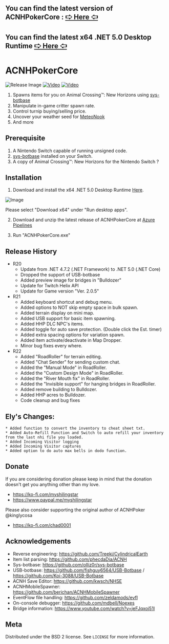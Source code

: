 ## You can find the latest version of ACNHPokerCore : [🢧 Here 🢦](https://myshilingstar.github.io/GetAzure/)
## You can find the latest x64 .NET 5.0 Desktop Runtime [🢧 Here 🢦](https://dotnet.microsoft.com/en-us/download/dotnet/thank-you/runtime-desktop-5.0.17-windows-x64-installer/)

# ACNHPokerCore
![Release Image](https://user-images.githubusercontent.com/816502/189231022-02bfa2d8-1857-4b88-8edd-4a26a86a1c65.png)
[![Video](https://img.youtube.com/vi/6RGZbiKzACg/maxresdefault.jpg)](https://youtu.be/6RGZbiKzACg)
[![Video](https://img.youtube.com/vi/BPZ7Z1LlU94/maxresdefault.jpg)](https://youtu.be/BPZ7Z1LlU94)

   1. Spawns items for you on  Animal Crossing™: New Horizons using [sys-botbase](https://github.com/olliz0r/sys-botbase)
   2. Manipulate in-game critter spawn rate.
   3. Control turnip buying/selling price.
   4. Uncover your weather seed for [MeteoNook](https://wuffs.org/acnh/weather/)
   5. And more

## Prerequisite

   1. A Nintendo Switch capable of running unsigned code.
   2. [sys-botbase](https://github.com/olliz0r/sys-botbase) installed on your Switch.
   3. A copy of Animal Crossing™: New Horizons for the Nintendo Switch ?

## Installation

   1. Download and install the x64 .NET 5.0 Desktop Runtime [Here](https://dotnet.microsoft.com/en-us/download/dotnet/5.0/runtime). 

   ![Image](https://i.ibb.co/ZSbmjqg/runtime.png)
   
   Please select "Download x64" under "Run desktop apps".

   2. Download and unzip the latest release of ACNHPokerCore at [Azure Pipelines](https://berichan.github.io/GetNHSE/?org=MyShiLingStar&proj=ACNHPokerCore&projurl=https://github.com/MyShiLingStar/ACNHPokerCore)

   3. Run "ACNHPokerCore.exe"

## Release History

* R20
    * Update from .NET 4.7.2 (.NET Framework) to .NET 5.0 (.NET Core)
    * Dropped the support of USB-botbase
    * Added preview image for bridges in "Bulldozer"
	* Update for Twitch Helix API
	* Update for Game version "Ver. 2.0.5"
* R21
    * Added keyboard shortcut and debug menu.
    * Added options to NOT skip empty space in bulk spawn.
    * Added terrain display on mini map.
    * Added USB support for basic item spawning.
    * Added HHP DLC NPC's items.
    * Added toggle for auto save protection. (Double click the Est. timer)
    * Added extra spacing options for variation spawn.
    * Added item activate/deactivate in Map Dropper.
    * Minor bug fixes every where.
* R22
    * Added "RoadRoller" for terrain editing.
    * Added "Chat Sender" for sending custom chat.
    * Added the "Manual Mode" in RoadRoller.
    * Added the "Custom Design Mode" in RoadRoller.
    * Added the "River Mouth fix" in RoadRoller.
    * Added the "Invisible support" for hanging bridges in RoadRoller.
    * Added remove building to Bulldozer.
    * Added HHP acres to Bulldozer.	
    * Code cleanup and bug fixes
	
## Ely's Changes:   

    * Added function to convert the inventory to cheat sheet txt.  
    * Added Auto-Refill Function and Switch to auto refill your inventory from the last nhi file you loaded. 
	* Added Incoming Visitor logging
	* Added Incoming Visitor captures  
	* Added option to do auto max bells in dodo function.   
	
## Donate

If you are considering donation please keep in mind that the donation doesn't get you anything other than my love. 
* https://ko-fi.com/myshilingstar
* https://www.paypal.me/myshilingstar

Please also consider supporting the original author of ACNHPoker @kinglycosa
* https://ko-fi.com/chad0001

## Acknowledgements

* Reverse engineering: https://github.com/Treeki/CylindricalEarth
* Item list parsing: https://github.com/phecdaDia/ACNH
* Sys-botbase: https://github.com/olliz0r/sys-botbase
* USB-botbase: https://github.com/fishguy6564/USB-Botbase / https://github.com/Koi-3088/USB-Botbase
* ACNH Save Editor: https://github.com/kwsch/NHSE
* ACNHMobileSpawner: https://github.com/berichan/ACNHMobileSpawner
* EventFlow file handling: https://github.com/zeldamods/evfl
* On-console debugger: https://github.com/mdbell/Noexes
* Bridge information: https://www.youtube.com/watch?v=jeFJqxoj51I

## Meta

Distributed under the BSD 2 license. See ``LICENSE`` for more information.
